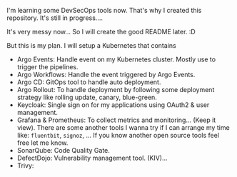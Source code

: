 I'm learning some DevSecOps tools now. That's why I created this repository. 
It's still in progress.... 

It's very messy now...
So I will create the good README later. :D 

But this is my plan.
I will setup a Kubernetes that contains
- Argo Events: Handle event on my Kubernetes cluster. Mostly use to trigger the pipelines.
- Argo Workflows: Handle the event triggered by Argo Events. 
- Argo CD: GitOps tool to handle auto deployment.
- Argo Rollout: To handle deployment by following some deployment strategy like rolling update, canary, blue-green.
- Keycloak: Single sign on for my applications using OAuth2 & user management.
- Grafana & Prometheus: To collect metrics and monitoring... (Keep it view). There are some another tools I wanna try if I can arrange my time like: `fluentbit`, `signoz`, ... If you know another open source tools feel free let me know. 
- SonarQube: Code Quality Gate.
- DefectDojo:  Vulnerability management tool. (KIV)...
- Trivy: 

